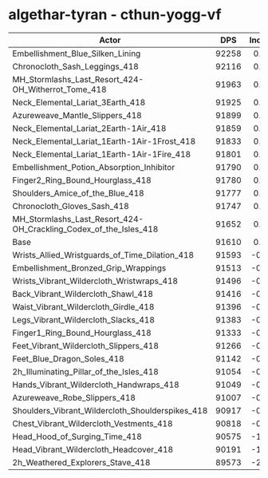 # algethar-tyran - cthun-yogg-vf
| Actor | DPS | Increase |
|---|:---:|:---:|
|Embellishment_Blue_Silken_Lining|92258|0.71%|
|Chronocloth_Sash_Leggings_418|92116|0.55%|
|MH_Stormlashs_Last_Resort_424-OH_Witherrot_Tome_418|91963|0.39%|
|Neck_Elemental_Lariat_3Earth_418|91925|0.34%|
|Azureweave_Mantle_Slippers_418|91899|0.32%|
|Neck_Elemental_Lariat_2Earth-1Air_418|91859|0.27%|
|Neck_Elemental_Lariat_1Earth-1Air-1Frost_418|91833|0.24%|
|Neck_Elemental_Lariat_1Earth-1Air-1Fire_418|91801|0.21%|
|Embellishment_Potion_Absorption_Inhibitor|91790|0.20%|
|Finger2_Ring_Bound_Hourglass_418|91780|0.19%|
|Shoulders_Amice_of_the_Blue_418|91777|0.18%|
|Chronocloth_Gloves_Sash_418|91747|0.15%|
|MH_Stormlashs_Last_Resort_424-OH_Crackling_Codex_of_the_Isles_418|91652|0.05%|
|Base|91610|0.00%|
|Wrists_Allied_Wristguards_of_Time_Dilation_418|91593|-0.02%|
|Embellishment_Bronzed_Grip_Wrappings|91513|-0.11%|
|Wrists_Vibrant_Wildercloth_Wristwraps_418|91496|-0.12%|
|Back_Vibrant_Wildercloth_Shawl_418|91416|-0.21%|
|Waist_Vibrant_Wildercloth_Girdle_418|91396|-0.23%|
|Legs_Vibrant_Wildercloth_Slacks_418|91383|-0.25%|
|Finger1_Ring_Bound_Hourglass_418|91333|-0.30%|
|Feet_Vibrant_Wildercloth_Slippers_418|91266|-0.38%|
|Feet_Blue_Dragon_Soles_418|91142|-0.51%|
|2h_Illuminating_Pillar_of_the_Isles_418|91054|-0.61%|
|Hands_Vibrant_Wildercloth_Handwraps_418|91049|-0.61%|
|Azureweave_Robe_Slippers_418|91007|-0.66%|
|Shoulders_Vibrant_Wildercloth_Shoulderspikes_418|90917|-0.76%|
|Chest_Vibrant_Wildercloth_Vestments_418|90818|-0.86%|
|Head_Hood_of_Surging_Time_418|90575|-1.13%|
|Head_Vibrant_Wildercloth_Headcover_418|90191|-1.55%|
|2h_Weathered_Explorers_Stave_418|89573|-2.22%|
